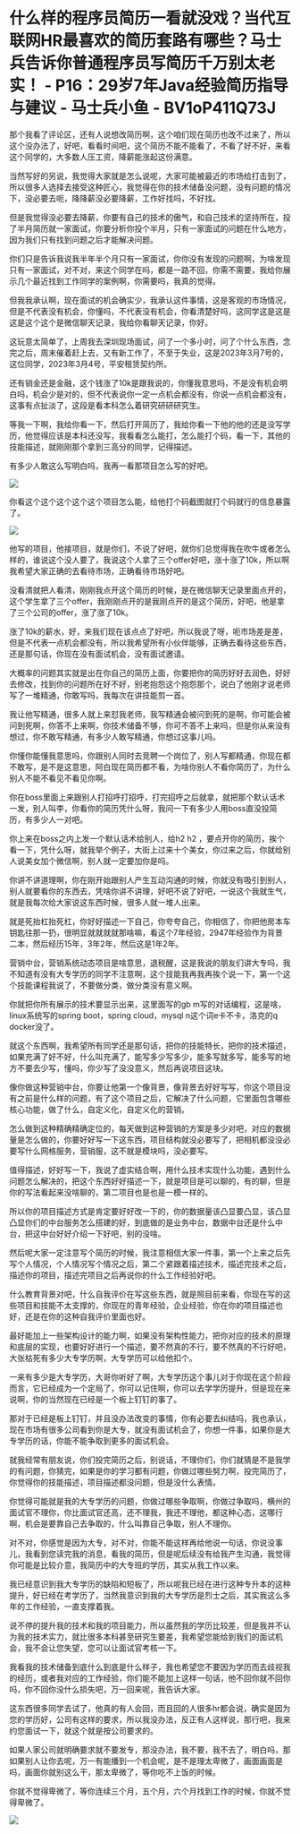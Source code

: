# 什么样的程序员简历一看就没戏？当代互联网HR最喜欢的简历套路有哪些？马士兵告诉你普通程序员写简历千万别太老实！ - P16：29岁7年Java经验简历指导与建议 - 马士兵小鱼 - BV1oP411Q73J

那个我看了评论区，还有人说想改简历啊，这个咱们现在简历也改不过来了，所以这个没办法了，好吧，看看时间吧，这个简历不能不能看了，不看了好不好，来看这个同学的，大多数人压工资，降薪能涨起这份满意。

当然写好的另说，我觉得大家就是怎么说呢，大家可能被最近的市场给打击到了，所以很多人选择去接受这种匠心，我觉得在你的技术储备没问题，没有问题的情况下，没必要去呃，降降薪没必要降薪，工作好找吗，不好找。

但是我觉得没必要去降薪，你要有自己的技术的傲气，和自己技术的坚持所在，投了半月简历就一家面试，你要分析你投个半月，只有一家面试的问题在什么地方，因为我们只有找到问题之后才能解决问题。

你们只是告诉我说我半年半个月只有一家面试，你你没有发现的问题啊，为啥发现只有一家面试，对不对，来这个同学在吗，都是一路不回，你需不需要，我给你展示几个最近找到工作同学的案例啊，你需要吗，我真的觉得。

但我我承认啊，现在面试的机会确实少，我承认这件事情，这是客观的市场情况，但是不代表没有机会，你懂吗，不代表没有机会，你看清楚好吗，这同学这是这是这是这个这个是微信聊天记录，我给你看聊天记录，你好。

这玩意太简单了，上周我去深圳现场面试，问了一个多小时，问了个什么东西，念完之后，周末催着赶上去，又有新工作了，不至于失业，这是2023年3月7号的，这位同学，2023年3月4号，平安租赁契约所。

还有销金还是金融，这个钱涨了10k是跟我说的，你懂我意思吗，不是没有机会明白吗，机会少是对的，但不代表说你一定一点机会都没有，你说一点机会都没有，这事有点扯淡了，这段是看本科怎么着研究研研研究生。

等我一下啊，我给你看一下，然后打开简历了，我给你看一下他的他的还是没写学历，他觉得应该是本科还没写，我看看怎么能打，怎么能打个码，看一下，其他的技能描述，就刚刚那个拿到三高分的同学，记得描述。

有多少人敢这么写明白吗，我再一看那项目怎么写的好吧。

![](img/b94c0eab1283a4685cee9a7d81186e5f_1.png)

你看这个这个这个这个这个项目怎么能，给他打个码截图就打个码就行的信息暴露了。

![](img/b94c0eab1283a4685cee9a7d81186e5f_3.png)

他写的项目，他接项目，就是你们，不说了好吧，就你们总觉得我在吹牛或者怎么样的，谁说这个没人要了，我说这个人拿了三个offer好吧，涨十涨了10k，所以啊我希望大家正确的去看待市场，正确看待市场好吧。

没看清就把人看清，刚刚我点开这个简历的时候，是在微信聊天记录里面点开的，这个学生拿了三个offer，我刚刚点开的是我刚点开的是这个简历，好吧，他是拿了三个公司的offer，涨了涨了10k。

涨了10k的薪水，好，来我们现在该点点了好吧，所以我说了呀，呃市场差是差，但是不代表一点机会都没有，所以我希望所有小伙伴能够，正确去看待这些东西，还是那句话，你现在没有面试机会，没有面试邀请。

大概率的问题其实就是出在你自己的简历上面，你要把你的简历好好去润色，好好去修改，找到你的问题所在好不好，别老抱怨这个抱怨那个，说白了他刚才说老师写了一堆精通，你敢写吗，我每次在讲技能剪一首。

我让他写精通，很多人就上来怼我老师，我写精通会被问到死的是啊，你可能会被问到死啊，你答不上来啊，你技术储备不够，你可不答不上来吗，但是你从来没有想过，你不敢写精通，有多少人敢写精通，你想过这事儿吗。

你懂你能懂我意思吗，你跟别人同时去竞聘一个岗位了，别人写都精通，你现在都不敢写，是不是这意思，阿白现在简历都不看，为啥你别人不看你简历了，为什么别人不能不看见不看见你啊。

你在boss里面上来跟别人打招呼打招呼，打完招呼之后就拿，就把那个默认话术一发，别人叫李，你看你的简历凭什么呀，我问一下有多少人用boss直没投简历，有多少人一对吧。

你上来在boss之内上发一个默认话术给别人，给h2 h2 ，要点开你的简历，挨个看一下，凭什么呀，就我举个例子，大街上过来十个美女，你过来之后，你就给别人说美女加个微信啊，别人就一定要加你是吗。

你讲不讲道理啊，你在刚开始跟别人产生互动沟通的时候，你就没有吸引到别人，别人就要看你的东西去，凭啥你讲不讲理，好吧不说了好吧，一说这个我就生气，就是我每次给大家说这东西时候，很多人就一堆人出来。

就是死抬杠抬死杠，你好好描述一下自己，你夸夸自己，你相信了，你把他房本车钥匙往那一扔，很明显就就就就那啥嘛，看这个7年经验，2947年经验作为背景二本，然后经历15年，3年2年，然后这是1年2年。

营销中台，营销系统动态项目是啥意思，退税醒，这是我说的朋友们讲大专吗，我不知道有没有大专学历的同学不注意啊，这个技能我再我再挨个说一下，第一个这个技能课程我说了，不要做分类，做分类没有意义啊。

你就把你所有展示的技术要显示出来，这里面写的gb m写的对话编程，这是啥，linux系统写的spring boot，spring cloud，mysql n这个词e卡不卡，洛克的q docker没了。

就这个东西啊，我希望所有同学还是那句话，把你的技能特长，把你的技术描述，如果充满了好不好，什么叫充满了，能写多少写多少，能多写就多写，能多写的地方不要去少写，懂吗，你少写了没没意义，然后再说项目这块。

像你做这种营销中台，你要让他第一个像背景，像背景去好好写写，你这个项目没有之前是什么样的问题，有了这个项目之后，它解决了什么问题，它里面包含哪些核心功能，做了什么，自定义化，自定义化的营销。

怎么做到这种精确精确定位的，每天做到这种营销的方案是多少对吧，对应的数据量是怎么做的，你要好好写一下这东西，项目结构就没必要写了，把相机都没没必要写什么网格服务，营销服，这不就是模块吗，没必要写。

值得描述，好好写一下，我说了虚实结合啊，用什么技术实现什么功能，遇到什么问题怎么解决的，把这个东西好好描述一下，就是项目是可以聊的，有的聊，但是你的写法看起来没啥聊的，第二项目也是也是一模一样的。

所以你的项目描述方式是肯定要好好改一下的，你的数据量该凸显要凸显，该凸显凸显你们的中台服务怎么搭建的好，到底做的是业务中台，数据中台还是什么中台，把这中台好好介绍一下好吧，别的没啥。

然后呢大家一定注意写个简历的时候，我注意相信大家一件事，第一个上来之后先写个人情况，个人情况写个情况之后，第二个紧跟着描述技术，描述完技术之后，描述你的项目，描述完项目之后再说你的什么工作经验好吧。

什么教育背景对吧，什么自我评价在写这些东西，就是照目前来看，你现在写的这些项目和技能不太支撑的，你现在的青年经验，企业经验，你在你的项目描述也好，还是在你的这种自我评价里面也好。

最好能加上一些架构设计的能力啊，如果没有架构性能力，把你对应的技术的原理和底层的实现，也要好好进行一个描述，要不然真的不行，要不然真的不行好吧，大张枯死有多少大专学历啊，大专学历可以给他扣个。

一来有多少是大专学历，大哥你听好了啊，大专学历这个事儿对于你现在这个阶段而言，它已经成为一个定局了，你可以记住啊，你可以去学学历提升，但是现在来说啊，你的当然现在已经是一个板上钉钉的事了。

那对于已经是板上钉钉，并且没办法改变的事情，你有必要去纠结吗，我也承认，现在市场有很多公司看到你是大专，就没有面试机会了，你想一件事，如果你是大专学历的话，你能不能争取到更多的面试机会。

就我经常有朋友说，你们投完简历之后，别说话，不理你们，你们就猜是不是我学的有问题，你猜完，如果是你的学习都有问题，你做过哪些努力啊，投完简历了，你觉得你的技能描述，项目描述都没问题，但是没什么表情。

你觉得可能就是我的大专学历的问题，你做过哪些争取啊，你做过争取吗，横州的面试官不理你，你比面试官还高，还不理我，我还不理他，都这种心态，这哪行啊，机会是要靠自己去争取的，什么叫靠自己争取，别人不理你。

对不对，你感觉是因为大专，对不对，你能不能这样再给他说一句话，你说没事儿，我看到您读完我的消息，看我的简历，但是呢后续没有给我产生沟通，我觉得你可能是比较介意，我简历中的大专班的学历，其实从我工作以来。

我已经意识到我大专学历的缺陷和短板了，所以呢我已经在进行这种专升本的这种提升，好已经在考学历了，当然我意识到我的大专学历是烈士之后，其实我这么多年的工作经验，一直支撑着我。

说不停的提升我的技术和我的项目能力，所以虽然我的学历比较差，但是我并不认为我的技术实力，就比很多本科甚至研究生要差，我希望您能给到我们的面试机会，我不会让您失望，您可以让面试官考核一下。

我看我的技术储备到底什么到底是什么样子，我也希望您不要因为学历而去歧视我的经历，或者我对应的工作经验，你们能不能加上这样一句话，他不回你就不回你吗，你不回你没什么损失吧，万一回来呢，我告诉大家。

这东西很多同学去试了，他真的有人会回，而且回的人很多hr都会说，确实是因为您的学历好，公司有这样的要求，所以我没办法，反正有人这样说，那行吧，我来约您面试一下，就这个就是按公司要求的。

如果人家公司就明确要求就不要发专，那没办法，我不要，我不去了，明白吗，那如果别人让你去呢，万一有能播到一个机会呢，是不是理太卑微了，画面画面是吗，画面你就别这么干，那太卑微了，等你吃不上饭的时候。

你就不觉得卑微了，等你连续三个月，五个月，六个月找到工作的时候，你就不觉得卑微了。

![](img/b94c0eab1283a4685cee9a7d81186e5f_5.png)